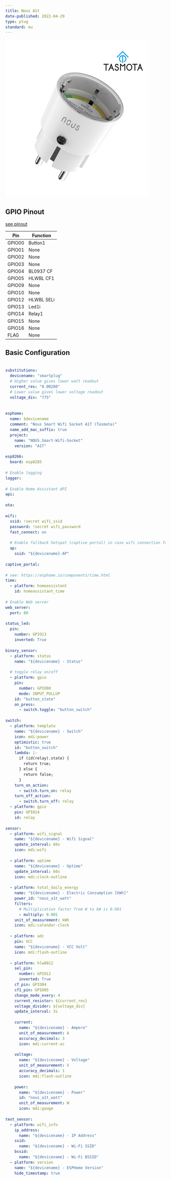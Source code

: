 ```yaml
---
title: Nous A1t
date-published: 2022-04-29
type: plug
standard: eu
---
```


![Nous A1T](neo_render4_tasmota.jpg  "Tasmota Version Plug")

## GPIO Pinout

[see pinout](https://nous.technology/product/a1t.html?show=manual)

| Pin    | Function   |
| ------ | ---------- |
| GPIO00 | Button1    |
| GPIO01 | None       |
| GPIO02 | None       |
| GPIO03 | None       |
| GPIO04 | BL0937 CF  |
| GPIO05 | HLWBL CF1  |
| GPIO09 | None       |
| GPIO10 | None       |
| GPIO12 | HLWBL SELi |
| GPIO13 | Led1i      |
| GPIO14 | Relay1     |
| GPIO15 | None       |
| GPIO16 | None       |
|  FLAG  | None       |

## Basic Configuration

```yaml

substitutions:
  devicename: "smartplug"
  # Higher value gives lower watt readout
  current_res: "0.00280"
  # Lower value gives lower voltage readout
  voltage_div: "775"
  
  
esphome:
  name: $devicename
  comment: "Nous Smart Wifi Socket A1T (Tasmota)"
  name_add_mac_suffix: true
  project:
    name: "NOUS.Smart-Wifi-Socket"
    version: "A1T"

esp8266:
  board: esp8285

# Enable logging
logger:

# Enable Home Assistant API
api:

ota:

wifi:
  ssid: !secret wifi_ssid
  password: !secret wifi_password
  fast_connect: on
  
  # Enable fallback hotspot (captive portal) in case wifi connection fails
  ap:
    ssid: "${devicename}-AP"

captive_portal:
    
# see: https://esphome.io/components/time.html
time:
  - platform: homeassistant
    id: homeassistant_time

# Enable Web server
web_server:
  port: 80

status_led:
  pin:
    number: GPIO13
    inverted: True

binary_sensor:
  - platform: status
    name: "${devicename} - Status"
    
  # toggle relay on/off
  - platform: gpio
    pin:
      number: GPIO00
      mode: INPUT_PULLUP
    id: "button_state"
    on_press:
      - switch.toggle: "button_switch"
      
switch:
  - platform: template
    name: "${devicename} - Switch"
    icon: mdi:power
    optimistic: true
    id: "button_switch"
    lambda: |-
      if (id(relay).state) {
        return true;
      } else {
        return false;
      }
    turn_on_action:
      - switch.turn_on: relay
    turn_off_action:
      - switch.turn_off: relay
  - platform: gpio
    pin: GPIO14
    id: relay
    
sensor:
  - platform: wifi_signal
    name: "${devicename} - Wifi Signal"
    update_interval: 60s
    icon: mdi:wifi

  - platform: uptime
    name: "${devicename} - Uptime"
    update_interval: 60s
    icon: mdi:clock-outline

  - platform: total_daily_energy
    name: "${devicename} - Electric Consumption [kWh]"
    power_id: "nous_a1t_watt"
    filters:
      # Multiplication factor from W to kW is 0.001
      - multiply: 0.001
    unit_of_measurement: kWh
    icon: mdi:calendar-clock

  - platform: adc
    pin: VCC
    name: "${devicename} - VCC Volt"
    icon: mdi:flash-outline

  - platform: hlw8012
    sel_pin:
      number: GPIO12
      inverted: True
    cf_pin: GPIO04
    cf1_pin: GPIO05
    change_mode_every: 4
    current_resistor: ${current_res}
    voltage_divider: ${voltage_div}
    update_interval: 3s

    current:
      name: "${devicename} - Ampere"
      unit_of_measurement: A
      accuracy_decimals: 3
      icon: mdi:current-ac

    voltage:
      name: "${devicename} - Voltage"
      unit_of_measurement: V
      accuracy_decimals: 1
      icon: mdi:flash-outline

    power:
      name: "${devicename} - Power"
      id: "nous_a1t_watt"
      unit_of_measurement: W
      icon: mdi:gauge

text_sensor:
  - platform: wifi_info
    ip_address:
      name: "${devicename} - IP Address"
    ssid:
      name: "${devicename} - Wi-Fi SSID"
    bssid:
      name: "${devicename} - Wi-Fi BSSID"
  - platform: version
    name: "${devicename} - ESPHome Version"
    hide_timestamp: true

```
